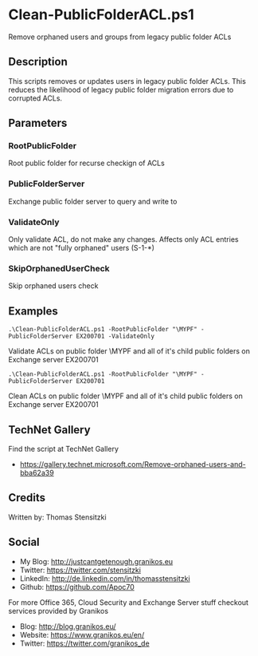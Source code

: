 # Clean-PublicFolderACL.ps1 
Remove orphaned users and groups from legacy public folder ACLs 

## Description
This scripts removes or updates users in legacy public folder ACLs. This reduces the likelihood of legacy public folder migration errors due to corrupted ACLs.

## Parameters
### RootPublicFolder
Root public folder for recurse checkign of ACLs

### PublicFolderServer
Exchange public folder server to query and write to

### ValidateOnly
Only validate ACL, do not make any changes. Affects only ACL entries which are not "fully orphaned" users (S-1-*)

### SkipOrphanedUserCheck
Skip orphaned users check 

## Examples
```
.\Clean-PublicFolderACL.ps1 -RootPublicFolder "\MYPF" -PublicFolderServer EX200701 -ValidateOnly
```
Validate ACLs on public folder \MYPF and all of it's child public folders on Exchange server EX200701

```
.\Clean-PublicFolderACL.ps1 -RootPublicFolder "\MYPF" -PublicFolderServer EX200701
```
Clean ACLs on public folder \MYPF and all of it's child public folders on Exchange server EX200701

## TechNet Gallery
Find the script at TechNet Gallery
* https://gallery.technet.microsoft.com/Remove-orphaned-users-and-bba62a39 

## Credits
Written by: Thomas Stensitzki

## Social 

* My Blog: http://justcantgetenough.granikos.eu
* Twitter: https://twitter.com/stensitzki
* LinkedIn:	http://de.linkedin.com/in/thomasstensitzki
* Github: https://github.com/Apoc70

For more Office 365, Cloud Security and Exchange Server stuff checkout services provided by Granikos

* Blog:     http://blog.granikos.eu/
* Website:	https://www.granikos.eu/en/
* Twitter:	https://twitter.com/granikos_de